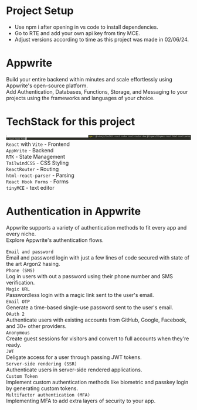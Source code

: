 # Project Setup
* Use npm i after opening in vs code to install dependencies.
* Go to RTE and add your own api key from tiny MCE.
* Adjust versions according to time as this project was made in 02/06/24.
# Appwrite
Build your entire backend within minutes and scale effortlessly using Appwrite's open-source platform.<br/>
Add Authentication, Databases, Functions, Storage, and Messaging to your projects using the frameworks and languages of your choice.<br/>
# TechStack for this project
![Dependencies installed](Screenshot%202024-05-31%20164044.png)
`React` with `Vite` - Frontend <br/>
`AppWrite` - Backend <br/>
`RTK` - State Management <br/>
`TailwindCSS` - CSS Styling <br/>
`ReactRouter` - Routing <br/>
`html-react-parser` - Parsing <br/>
`React Hook Forms` - Forms <br/>
`tinyMCE` - text editor<br/>
# Authentication in Appwrite
Appwrite supports a variety of authentication methods to fit every app and every niche.<br/> Explore Appwrite's authentication flows.<br/>

`Email and password`<br/>
Email and password login with just a few lines of code secured with state of the art Argon2 hasing.<br/>
`Phone (SMS)`<br/>
Log in users with out a password using their phone number and SMS verification.<br/>
`Magic URL`<br/>
Passwordless login with a magic link sent to the user's email.<br/>
`Email OTP`<br/>
Generate a time-based single-use password sent to the user's email.<br/>
`OAuth 2`<br/>
Authenticate users with existing accounts from GitHub, Google, Facebook, and 30+ other providers.<br/>
`Anonymous`<br/>
Create guest sessions for visitors and convert to full accounts when they're ready.<br/>
`JWT`<br/>
Deligate access for a user through passing JWT tokens.<br/>
`Server-side rendering (SSR)`<br/>
Authenticate users in server-side rendered applications.<br/>
`Custom Token`<br/>
Implement custom authentication methods like biometric and passkey login by generating custom tokens.<br/>
`Multifactor authentication (MFA)`<br/>
Implementing MFA to add extra layers of security to your app.<br/>